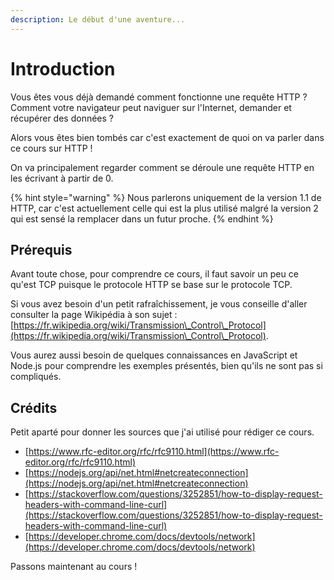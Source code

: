 ```yaml
---
description: Le début d'une aventure...
---
```


# Introduction

Vous êtes vous déjà demandé comment fonctionne une requête HTTP ?\
Comment votre navigateur peut naviguer sur l'Internet, demander et récupérer des données ?

Alors vous êtes bien tombés car c'est exactement de quoi on va parler dans ce cours sur HTTP !

On va principalement regarder comment se déroule une requête HTTP en les écrivant à partir de 0.&#x20;

{% hint style="warning" %}
Nous parlerons uniquement de la version 1.1 de HTTP, car c'est actuellement celle qui est la plus utilisé malgré la version 2 qui est sensé la remplacer dans un futur proche.
{% endhint %}

## Prérequis

Avant toute chose, pour comprendre ce cours, il faut savoir un peu ce qu'est TCP puisque le protocole HTTP se base sur le protocole TCP.

Si vous avez besoin d'un petit rafraîchissement, je vous conseille d'aller consulter la page Wikipédia à son sujet : [https://fr.wikipedia.org/wiki/Transmission\_Control\_Protocol](https://fr.wikipedia.org/wiki/Transmission\_Control\_Protocol).

Vous aurez aussi besoin de quelques connaissances en JavaScript et Node.js pour comprendre les exemples présentés, bien qu'ils ne sont pas si compliqués.

## Crédits

Petit aparté pour donner les sources que j'ai utilisé pour rédiger ce cours.

* [https://www.rfc-editor.org/rfc/rfc9110.html](https://www.rfc-editor.org/rfc/rfc9110.html)
* [https://nodejs.org/api/net.html#netcreateconnection](https://nodejs.org/api/net.html#netcreateconnection)
* [https://stackoverflow.com/questions/3252851/how-to-display-request-headers-with-command-line-curl](https://stackoverflow.com/questions/3252851/how-to-display-request-headers-with-command-line-curl)
* [https://developer.chrome.com/docs/devtools/network](https://developer.chrome.com/docs/devtools/network)

Passons maintenant au cours !
